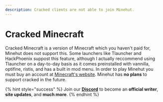```yaml
---
description: Cracked clients are not able to join Minehut.
---
```


# Cracked Minecraft

Cracked Minecraft is a version of Minecraft which you haven't paid for, Minehut does not support this. Some launchers like Tlauncher and HackPhoenix suppost this feature, although I actually reccommend using Tlauncher on a day-to-day basis as it comes preinstalled with vannilla, optifine, ristis, and has a built in mod menu. In order to play Minehut you must buy an account at [Minecraft's website](https://minecraft.net). Minehut has **no plans** to support cracked in the future.

{% hint style="success" %}
Join our [**Discord**](https://discord.gg/TYhH5bK) to become an **official writer**, **site updates**, and **much more**.
{% endhint %}

